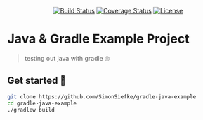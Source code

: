 <p align="center">
<a href="https://travis-ci.com/SimonSiefke/gradle-java-example"><img src="https://travis-ci.com/SimonSiefke/gradle-java-example.svg?branch=master" alt="Build Status"></a>
<a href="https://codecov.io/gh/SimonSiefke/gradle-java-example">
<img src="https://codecov.io/gh/SimonSiefke/gradle-java-example/branch/master/graph/badge.svg" alt="Coverage Status"></a>
<a href="https://raw.githubusercontent.com/SimonSiefke/gradle-java-example/master/LICENSE"><img src="https://img.shields.io/badge/license-MIT-blue.svg" alt="License"></a></p>

# Java & Gradle Example Project

> testing out java with gradle 🙄

## Get started 🚀

```bash
git clone https://github.com/SimonSiefke/gradle-java-example
cd gradle-java-example
./gradlew build
```
